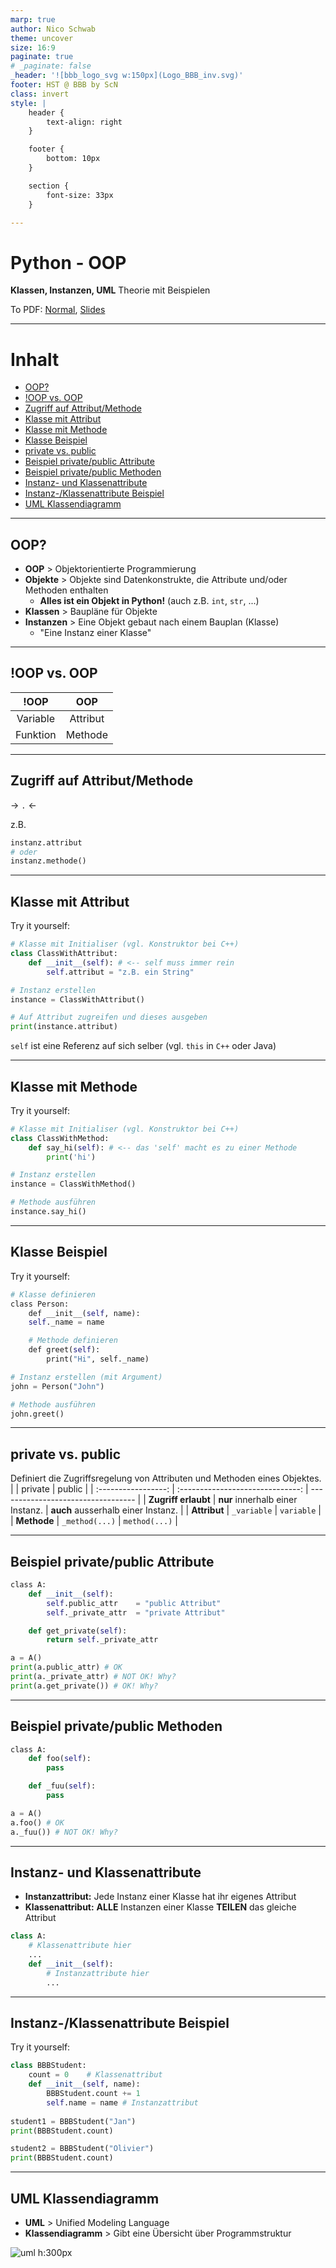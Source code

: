 ```yaml
---
marp: true
author: Nico Schwab
theme: uncover
size: 16:9
paginate: true
# _paginate: false
_header: '![bbb_logo_svg w:150px](Logo_BBB_inv.svg)'
footer: HST @ BBB by ScN
class: invert
style: |
    header {
        text-align: right
    }

    footer {
        bottom: 10px
    }

    section {
        font-size: 33px
    }

---
```


# Python - OOP
**Klassen, Instanzen, UML**
Theorie mit Beispielen

To PDF: [Normal](pdfs/02_klassen_instanzen_uml.pdf), [Slides](pdfs/02_klassen_instanzen_uml_slides.pdf)

---

# Inhalt
- [OOP?](#oop)
- [!OOP vs. OOP](#oop-vs-oop)
- [Zugriff auf Attribut/Methode](#zugriff-auf-attributmethode)
- [Klasse mit Attribut](#klasse-mit-attribut)
- [Klasse mit Methode](#klasse-mit-methode)
- [Klasse Beispiel](#klasse-beispiel)
- [private vs. public](#private-vs-public)
- [Beispiel private/public Attribute](#beispiel-privatepublic-attribute)
- [Beispiel private/public Methoden](#beispiel-privatepublic-methoden)
- [Instanz- und Klassenattribute](#instanz--und-klassenattribute)
- [Instanz-/Klassenattribute Beispiel](#instanz-klassenattribute-beispiel)
- [UML Klassendiagramm](#uml-klassendiagramm)

---

## OOP?
- **OOP** > Objektorientierte Programmierung
- **Objekte** > Objekte sind Datenkonstrukte, die Attribute und/oder Methoden enthalten
  - **Alles ist ein Objekt in Python!** (auch z.B. `int`, `str`, ...)
- **Klassen** > Baupläne für Objekte
- **Instanzen** > Eine Objekt gebaut nach einem Bauplan (Klasse)
  - "Eine Instanz einer Klasse" 

---

## !OOP vs. OOP

|   !OOP   |   OOP    |
| :------: | :------: |
| Variable | Attribut |
| Funktion | Methode  |

---

## Zugriff auf Attribut/Methode
-> `.` <-

z.B.
```python
instanz.attribut
# oder
instanz.methode()
```
---

## Klasse mit Attribut
Try it yourself:
```python
# Klasse mit Initialiser (vgl. Konstruktor bei C++)
class ClassWithAttribut:
    def __init__(self): # <-- self muss immer rein
        self.attribut = "z.B. ein String"

# Instanz erstellen
instance = ClassWithAttribut()

# Auf Attribut zugreifen und dieses ausgeben
print(instance.attribut)
```
`self` ist eine Referenz auf sich selber (vgl. `this` in `C++` oder Java)

---

## Klasse mit Methode
Try it yourself:
```python
# Klasse mit Initialiser (vgl. Konstruktor bei C++)
class ClassWithMethod:
    def say_hi(self): # <-- das 'self' macht es zu einer Methode
        print('hi')

# Instanz erstellen
instance = ClassWithMethod()

# Methode ausführen
instance.say_hi()
```

---

## Klasse Beispiel
Try it yourself:
```python
# Klasse definieren
class Person:
    def __init__(self, name):
    self._name = name

    # Methode definieren
    def greet(self):
        print("Hi", self._name)

# Instanz erstellen (mit Argument)
john = Person("John")

# Methode ausführen
john.greet()
```

---

## private vs. public
Definiert die Zugriffsregelung von Attributen und Methoden eines Objektes.
|                     |             private              | public                             |
| :-----------------: | :------------------------------: | ---------------------------------- |
| **Zugriff erlaubt** | **nur** innerhalb einer Instanz. | **auch** ausserhalb einer Instanz. |
|    **Attribut**     |           `_variable`            | `variable`                         |
|     **Methode**     |          `_method(...)`          | `method(...)`                      |

---

## Beispiel private/public Attribute
```py
class A:
    def __init__(self):
        self.public_attr    = "public Attribut"
        self._private_attr  = "private Attribut"

    def get_private(self):
        return self._private_attr

a = A()
print(a.public_attr) # OK
print(a._private_attr) # NOT OK! Why?
print(a.get_private()) # OK! Why?
```

---
## Beispiel private/public Methoden

```py
class A:
    def foo(self):
        pass

    def _fuu(self):
        pass

a = A()
a.foo() # OK
a._fuu()) # NOT OK! Why?
```

---

## Instanz- und Klassenattribute

- **Instanzattribut:** Jede Instanz einer Klasse hat ihr eigenes Attribut
- **Klassenattribut:** **ALLE** Instanzen einer Klasse **TEILEN** das gleiche Attribut

```py
class A:
    # Klassenattribute hier
    ...
    def __init__(self):
        # Instanzattribute hier
        ...
```

---

## Instanz-/Klassenattribute Beispiel
Try it yourself:
```py
class BBBStudent:
    count = 0    # Klassenattribut
    def __init__(self, name):
        BBBStudent.count += 1
        self.name = name # Instanzattribut
    
student1 = BBBStudent("Jan")
print(BBBStudent.count)

student2 = BBBStudent("Olivier")
print(BBBStudent.count)
```

---

## UML Klassendiagramm
- **UML** > Unified Modeling Language
- **Klassendiagramm** > Gibt eine Übersicht über Programmstruktur

![uml h:300px](uml_klasse.png)
